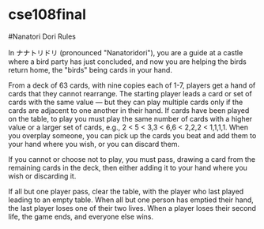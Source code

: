 # cse108final

#Nanatori Dori Rules



In ナナトリドリ (pronounced "Nanatoridori"), you are a guide at a castle where a bird party has just concluded, and now you are helping the birds return home, the "birds" being cards in your hand.

From a deck of 63 cards, with nine copies each of 1-7, players get a hand of cards that they cannot rearrange. The starting player leads a card or set of cards with the same value — but they can play multiple cards only if the cards are adjacent to one another in their hand. If cards have been played on the table, to play you must play the same number of cards with a higher value or a larger set of cards, e.g., 2 < 5 < 3,3 < 6,6 < 2,2,2 < 1,1,1,1. When you overplay someone, you can pick up the cards you beat and add them to your hand where you wish, or you can discard them.

If you cannot or choose not to play, you must pass, drawing a card from the remaining cards in the deck, then either adding it to your hand where you wish or discarding it.

If all but one player pass, clear the table, with the player who last played leading to an empty table. When all but one person has emptied their hand, the last player loses one of their two lives. When a player loses their second life, the game ends, and everyone else wins.
